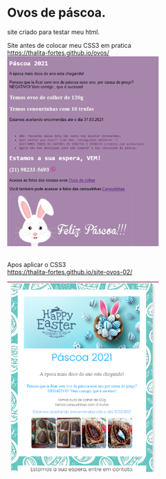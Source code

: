 # Ovos de páscoa.
 site criado para testar meu html.


Site antes de colocar meu CSS3 em pratica <br/>
https://thalita-fortes.github.io/ovos/<br/>
<img src="https://github.com/Thalita-fortes/ovos/blob/main/imagens/cantesdocss.png" width="350"><br/>
<br/>


Apos aplicar o CSS3<br/>
https://thalita-fortes.github.io/site-ovos-02/

<img src="https://github.com/Thalita-fortes/ovos/blob/main/imagens/PASCOA.png" width="350"><br/>

